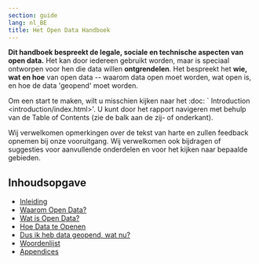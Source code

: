 ```yaml
---
section: guide
lang: nl_BE
title: Het Open Data Handboek
---
```


**Dit handboek bespreekt de legale, sociale en technische aspecten van open data.** Het kan door iedereen gebruikt worden, maar is speciaal ontworpen voor hen die data willen **ontgrendelen**. Het bespreekt het **wie, wat en hoe** van open data -- waarom data open moet worden, wat open is, en hoe de data 'geopend' moet worden.

Om een start te maken, wilt u misschien kijken naar het :doc: \` Introduction \<introduction/index.html\>'. U kunt door het rapport navigeren met behulp van de Table of Contents (zie de balk aan de zij- of onderkant).

Wij verwelkomen opmerkingen over de tekst van harte en zullen feedback opnemen bij onze vooruitgang. Wij verwelkomen ook bijdragen of suggesties voor aanvullende onderdelen en voor het kijken naar bepaalde gebieden.

## Inhoudsopgave

-   [Inleiding](introduction/)
-   [Waarom Open Data?](why-open-data/)
-   [Wat is Open Data?](what-is-open-data)
-   [Hoe Data te Openen](how-to-open-up-data/)
-   [Dus ik heb data geopend, wat nu?](following-up/)
-   [Woordenlijst](glossary/)
-   [Appendices](appendices/)